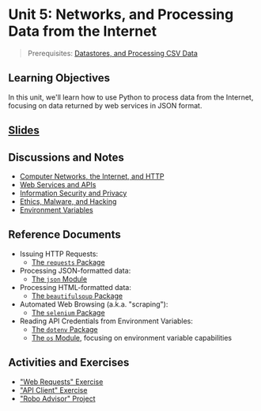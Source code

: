 # Unit 5: Networks, and Processing Data from the Internet

> Prerequisites: [Datastores, and Processing CSV Data](unit-4.md)

## Learning Objectives

In this unit, we'll learn how to use Python to process data from the Internet, focusing on data returned by web services in JSON format.

## [Slides](https://docs.google.com/presentation/d/12RssqBFdMdeWMFdoLYL487ONILZK-Z0UehCQH_jAsx0/edit?usp=sharing)

## Discussions and Notes

  + [Computer Networks, the Internet, and HTTP](/notes/info-systems/networks.md)
  + [Web Services and APIs](/notes/software/apis.md)
  + [Information Security and Privacy](/notes/info-systems/security-privacy.md)
  + [Ethics, Malware, and Hacking](/notes/software/ethics.md)
  + [Environment Variables](/notes/environment-variables.md)

## Reference Documents

  + Issuing HTTP Requests:
    + [The `requests` Package](/notes/python/packages/requests.md)
  + Processing JSON-formatted data:
    + [The `json` Module](/notes/python/modules/json.md)
  + Processing HTML-formatted data:
    + [The `beautifulsoup` Package](/notes/python/packages/beautifulsoup.md)
  + Automated Web Browsing (a.k.a. "scraping"):
    + [The `selenium` Package](/notes/python/packages/selenium.md)
  + Reading API Credentials from Environment Variables:
    + [The `dotenv` Package](/notes/python/packages/dotenv.md)
    + [The `os` Module](/notes/python/modules/os.md#environment-variables), focusing on environment variable capabilities

## Activities and Exercises

  + ["Web Requests" Exercise](/exercises/web-requests/README.md)
  + ["API Client" Exercise](/exercises/api-client/README.md)
  + ["Robo Advisor" Project](/projects/robo-advisor/README.md)
